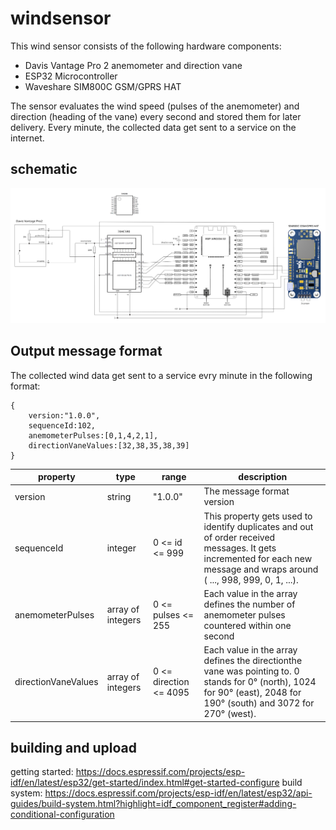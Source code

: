# windsensor

This wind sensor consists of the following hardware components:

* Davis Vantage Pro 2 anemometer and direction vane
* ESP32 Microcontroller
* Waveshare SIM800C GSM/GPRS HAT

The sensor evaluates the wind speed (pulses of the anemometer) and direction (heading of the vane) every second and stored them for later delivery. Every minute, the collected data get sent to a service on the internet.

## schematic

![schematic](schematic.svg)

## Output message format

The collected wind data get sent to a service evry minute in the following format:

    {
        version:"1.0.0",
        sequenceId:102,
        anemometerPulses:[0,1,4,2,1],
        directionVaneValues:[32,38,35,38,39]
    } 
    
|property|type|range|description|
|--------|----|-----|-----------|
|version|string|"1.0.0"|The message format version|
|sequenceId|integer|0 <= id <= 999|This property gets used to identify duplicates and out of order received messages. It gets incremented for each new message and wraps around ( ..., 998, 999, 0, 1, ...).|
|anemometerPulses|array of integers|0 <= pulses <= 255|Each value in the array defines the number of anemometer pulses countered within one second|
|directionVaneValues|array of integers|0 <= direction <= 4095|Each value in the array defines the directionthe vane was pointing to. 0 stands for 0° (north), 1024 for 90° (east), 2048 for 190° (south) and 3072 for 270° (west).|

## building and upload
getting started: https://docs.espressif.com/projects/esp-idf/en/latest/esp32/get-started/index.html#get-started-configure
build system: https://docs.espressif.com/projects/esp-idf/en/latest/esp32/api-guides/build-system.html?highlight=idf_component_register#adding-conditional-configuration